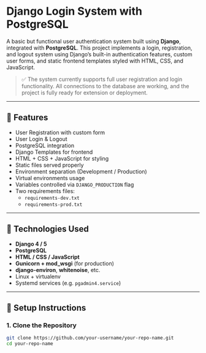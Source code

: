 # Django Login System with PostgreSQL

A basic but functional user authentication system built using **Django**, integrated with **PostgreSQL**. This project implements a login, registration, and logout system using Django’s built-in authentication features, custom user forms, and static frontend templates styled with HTML, CSS, and JavaScript.

> ✅ The system currently supports full user registration and login functionality. All connections to the database are working, and the project is fully ready for extension or deployment.

---

## 🚀 Features

- User Registration with custom form
- User Login & Logout
- PostgreSQL integration
- Django Templates for frontend
- HTML + CSS + JavaScript for styling
- Static files served properly
- Environment separation (Development / Production)
- Virtual environments usage
- Variables controlled via `DJANGO_PRODUCTION` flag
- Two requirements files:  
  - `requirements-dev.txt`  
  - `requirements-prod.txt`

---

## 🧰 Technologies Used

- **Django 4 / 5**
- **PostgreSQL**
- **HTML / CSS / JavaScript**
- **Gunicorn + mod_wsgi** (for production)
- **django-environ**, **whitenoise**, etc.
- Linux + virtualenv
- Systemd services (e.g. `pgadmin4.service`)

---

## 🔧 Setup Instructions

### 1. Clone the Repository

```bash
git clone https://github.com/your-username/your-repo-name.git
cd your-repo-name
